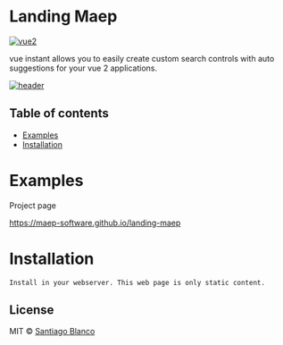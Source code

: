 # Landing Maep


[![vue2](https://img.shields.io/badge/vue-2.x-brightgreen.svg)](https://vuejs.org/)

vue instant allows you to easily create custom search controls with auto suggestions for your vue 2 applications.

[![header](http://g.recordit.co/Yeg0Bl0nJO.gif)](https://santiblanko.github.io/vue-instant/)

## Table of contents

- [Examples](#examples)
- [Installation](#installation)

# Examples

Project page

https://maep-software.github.io/landing-maep

# Installation

```
Install in your webserver. This web page is only static content.
```

## License

MIT © [Santiago Blanco](http://twitter.com/santiblanko)
